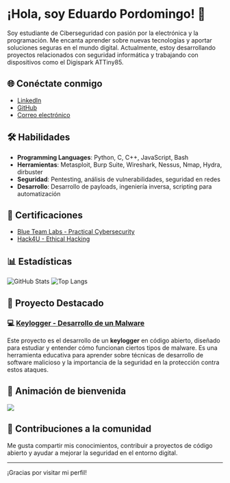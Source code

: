 # ¡Hola, soy Eduardo Pordomingo! 👋

Soy estudiante de Ciberseguridad con pasión por la electrónica y la programación. Me encanta aprender sobre nuevas tecnologías y aportar soluciones seguras en el mundo digital. Actualmente, estoy desarrollando proyectos relacionados con seguridad informática y trabajando con dispositivos como el Digispark ATTiny85.

## 🌐 Conéctate conmigo
- [LinkedIn](https://www.linkedin.com/in/eduardo-pordomingo-ares-797462206/)
- [GitHub](https://github.com/xut-e)
- [Correo electrónico](mailto:xut.workmail@gmail.com)

## 🛠️ Habilidades
- **Programming Languages**: Python, C, C++, JavaScript, Bash
- **Herramientas**: Metasploit, Burp Suite, Wireshark, Nessus, Nmap, Hydra, dirbuster
- **Seguridad**: Pentesting, análisis de vulnerabilidades, seguridad en redes
- **Desarrollo**: Desarrollo de payloads, ingeniería inversa, scripting para automatización

## 📜 Certificaciones
- [Blue Team Labs - Practical Cybersecurity](https://www.btlacademy.com/)
- [Hack4U - Ethical Hacking](https://www.hack4u.com/)

## 📊 Estadísticas
![GitHub Stats](https://github-readme-stats.vercel.app/api?username=xut-e&show_icons=true&hide_title=true&count_private=true&hide=prs)
![Top Langs](https://github-readme-stats.vercel.app/api/top-langs/?username=xut-e&layout=compact&hide_title=true&count_private=true)

## 🚀 Proyecto Destacado
### 💻 [Keylogger - Desarrollo de un Malware](https://github.com/xut-e/keylogger)
Este proyecto es el desarrollo de un **keylogger** en código abierto, diseñado para estudiar y entender cómo funcionan ciertos tipos de malware. Es una herramienta educativa para aprender sobre técnicas de desarrollo de software malicioso y la importancia de la seguridad en la protección contra estos ataques.

## 🎨 Animación de bienvenida
![](https://media.giphy.com/media/3oKIPwRhlZq8rO3Hhs/giphy.gif)

## 🔐 Contribuciones a la comunidad
Me gusta compartir mis conocimientos, contribuir a proyectos de código abierto y ayudar a mejorar la seguridad en el entorno digital.

---

¡Gracias por visitar mi perfil!
